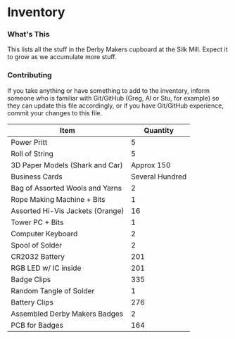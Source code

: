 Inventory
=========

### What's This
This lists all the stuff in the Derby Makers cupboard at the Silk Mill. Expect it to grow as we accumulate more stuff.

### Contributing
If you take anything or have something to add to the inventory, inform someone who is familiar with Git/GitHub (Greg, Al or Stu, for example) so they can update this file accordingly, or if you have Git/GitHub experience, commit your changes to this file.

| Item                                    | Quantity        |
|-----------------------------------------|-----------------|
| Power Pritt                             | 5               |
| Roll of String                          | 5               |
| 3D Paper Models (Shark and Car)         | Approx 150      |
| Business Cards                          | Several Hundred |
| Bag of Assorted Wools and Yarns         | 2               |
| Rope Making Machine + Bits              | 1               |
| Assorted Hi-Vis Jackets (Orange)        | 16              |
| Tower PC + Bits                         | 1               |
| Computer Keyboard                       | 2               |
| Spool of Solder                         | 2               |
| CR2032 Battery                          | 201             |
| RGB LED w/ IC inside                    | 201             |
| Badge Clips                             | 335             |
| Random Tangle of Solder                 | 1               |
| Battery Clips                           | 276             |
| Assembled Derby Makers Badges           | 2               |
| PCB for Badges                          | 164             |
